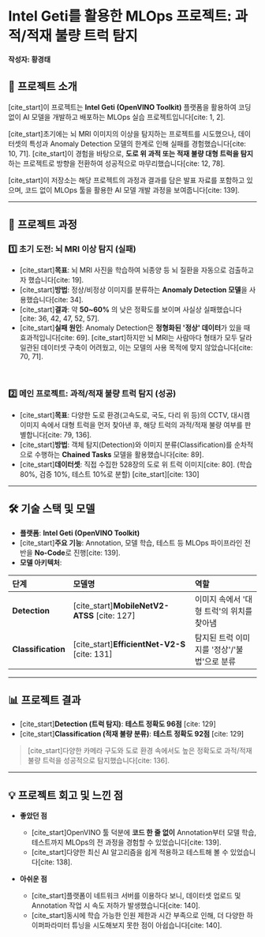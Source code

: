# Intel Geti를 활용한 MLOps 프로젝트: 과적/적재 불량 트럭 탐지

**작성자: 황경태**

## 📖 프로젝트 소개

[cite_start]이 프로젝트는 **Intel Geti (OpenVINO Toolkit)** 플랫폼을 활용하여 코딩 없이 AI 모델을 개발하고 배포하는 MLOps 실습 프로젝트입니다[cite: 1, 2].

[cite_start]초기에는 뇌 MRI 이미지의 이상을 탐지하는 프로젝트를 시도했으나, 데이터셋의 특성과 Anomaly Detection 모델의 한계로 인해 실패를 경험했습니다[cite: 10, 71]. [cite_start]이 경험을 바탕으로, **도로 위 과적 또는 적재 불량 대형 트럭을 탐지**하는 프로젝트로 방향을 전환하여 성공적으로 마무리했습니다[cite: 12, 78].

[cite_start]이 저장소는 해당 프로젝트의 과정과 결과를 담은 발표 자료를 포함하고 있으며, 코드 없이 MLOps 툴을 활용한 AI 모델 개발 과정을 보여줍니다[cite: 139].

---

## 🚀 프로젝트 과정

### **1️⃣ 초기 도전: 뇌 MRI 이상 탐지 (실패)**

* [cite_start]**목표**: 뇌 MRI 사진을 학습하여 뇌종양 등 뇌 질환을 자동으로 검출하고자 했습니다[cite: 19].
* [cite_start]**방법**: 정상/비정상 이미지를 분류하는 **Anomaly Detection 모델**을 사용했습니다[cite: 34].
* [cite_start]**결과**: 약 **50~60%** 의 낮은 정확도를 보이며 사실상 실패했습니다[cite: 36, 42, 47, 52, 57].
* [cite_start]**실패 원인**: Anomaly Detection은 **정형화된 '정상' 데이터**가 있을 때 효과적입니다[cite: 69]. [cite_start]하지만 뇌 MRI는 사람마다 형태가 모두 달라 일관된 데이터셋 구축이 어려웠고, 이는 모델의 사용 목적에 맞지 않았습니다[cite: 70, 71].

<br>

### **2️⃣ 메인 프로젝트: 과적/적재 불량 트럭 탐지 (성공)**

* [cite_start]**목표**: 다양한 도로 환경(고속도로, 국도, 다리 위 등)의 CCTV, 대시캠 이미지 속에서 대형 트럭을 먼저 찾아낸 후, 해당 트럭의 과적/적재 불량 여부를 판별합니다[cite: 79, 136].
* [cite_start]**방법**: 객체 탐지(Detection)와 이미지 분류(Classification)를 순차적으로 수행하는 **Chained Tasks** 모델을 활용했습니다[cite: 89].
* [cite_start]**데이터셋**: 직접 수집한 528장의 도로 위 트럭 이미지[cite: 80]. (학습 80%, 검증 10%, 테스트 10%로 분할) [cite_start][cite: 130]

---

## 🛠️ 기술 스택 및 모델

* **플랫폼**: **Intel Geti (OpenVINO Toolkit)**
* [cite_start]**주요 기능**: Annotation, 모델 학습, 테스트 등 MLOps 파이프라인 전반을 **No-Code**로 진행[cite: 139].
* **모델 아키텍처**:

| 단계 | 모델명 | 역할 |
| :--- | :--- | :--- |
| **Detection** | [cite_start]**MobileNetV2-ATSS** [cite: 127] | 이미지 속에서 '대형 트럭'의 위치를 찾아냄 |
| **Classification** | [cite_start]**EfficientNet-V2-S** [cite: 131] | 탐지된 트럭 이미지를 '정상'/'불법'으로 분류 |

---

## 📊 프로젝트 결과

* [cite_start]**Detection (트럭 탐지)**: **테스트 정확도 96점** [cite: 129]
* [cite_start]**Classification (적재 불량 분류)**: **테스트 정확도 92점** [cite: 129]


> [cite_start]다양한 카메라 구도와 도로 환경 속에서도 높은 정확도로 과적/적재 불량 트럭을 성공적으로 탐지했습니다[cite: 136].

---

## 💡 프로젝트 회고 및 느낀 점

* **좋았던 점**
    * [cite_start]OpenVINO 툴 덕분에 **코드 한 줄 없이** Annotation부터 모델 학습, 테스트까지 MLOps의 전 과정을 경험할 수 있었습니다[cite: 139].
    * [cite_start]다양한 최신 AI 알고리즘을 쉽게 적용하고 테스트해 볼 수 있었습니다[cite: 138].

* **아쉬운 점**
    * [cite_start]플랫폼이 네트워크 서버를 이용하다 보니, 데이터셋 업로드 및 Annotation 작업 시 속도 저하가 발생했습니다[cite: 140].
    * [cite_start]동시에 학습 가능한 인원 제한과 시간 부족으로 인해, 더 다양한 하이퍼파라미터 튜닝을 시도해보지 못한 점이 아쉽습니다[cite: 140].
